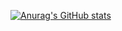[![Anurag's GitHub stats](https://github-readme-stats.vercel.app/api?username=justinsalasdev&show_icons=true&theme=tokyonight)](https://github.com/anuraghazra/github-readme-stats)
